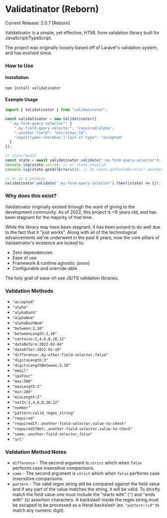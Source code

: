 # Validatinator (Reborn)

Current Release: 2.0.7 [Reborn]

Validatinator is a simple, yet effective, HTML form validation library built for JavaScript/TypeScript.

The project was originally loosely based off of Laravel's validation system, and has evolved since.

### How to Use

#### Installation

```javascript
npm install validatinator
```

#### Example Usage

```javascript
import { Validatinator } from "validatinator";

const validatinator = new Validatinator({
  ".my-form-query-selector": {
    ".my-field-query-selector": "required|alpha",
    ".another-field": "min:3|max:10",
    "input[type='checkbox']:last-of-type": "accepted"
  }
});

// async/await
const state = await validatinator.validate(".my-form-query-selector");
console.log(state.valid); // or state.invalid
console.log(state.getAllErrors()); // or state.getFieldErrors(".another-field")

// or as a promise
validatinator.validate(".my-form-query-selector").then((state) => {});
```

### Why does this exist?

Validatinator originally existed through the want of giving to the development community. As of 2022, this project is >6 years old, and has been stagnant for the majority of that time.

While the library may have been stagnant, it has been poised to do well due to the fact that it "just works". Along with all of the technological advancements we've underwent in the past 6 years; now the core pillars of Validatinator's existence are locked to:

* Zero dependencies
* Ease of use
* Framework & runtime agnostic (soon)
* Configurable and override-able

The holy grail of ease-of-use JS/TS validation libraries.

### Validation Methods

* `"accepted"`
* `"alpha"`
* `"alphaDash"`
* `"alphaNum"`
* `"alphaDashNum"`
* `"between:2,10"`
* `"betweenLength:2,10"`
* `"contains:2,4,6,8,10,12"`
* `"dateBefore:2022-02-04"`
* `"dateAfter:2022-02-10"`
* `"difference:.my-other-field-selector,false"`
* `"digitsLength:3"`
* `"digitsLengthBetween:3,10"`
* `"email"`
* `"ipvFour"`
* `"max:500"`
* `"maxLength:2"`
* `"min:200"`
* `"minLength:2"`
* `"notIn:2,4,6,8,10,12"`
* `"number"`
* `"pattern:valid_regex_string"`
* `"required"`
* `"requiredIf:.another-field-selector,value-to-check"`
* `"requiredIfNot:.another-field-selector,value-to-check"`
* `"same:.another-field-selector,false"`
* `"url"`

### Validation Method Notes

* `difference` - The second argument is `strict` which when `false` performs case insensitive comparisons.
* `same` - The second argument is `strict` which when `false` performs case insensitive comparisons.
* `pattern` - The valid regex string will be compared against the field value and if any part of the value matches the string, it will be valid. To strictly match the field value one must include the "starts with" (`^`) and "ends with" (`$`) assertion characters. A backslash inside the regex string must be escaped to be processed as a literal backslash (ex: `"pattern:\\d"` to match any numeric digit).

